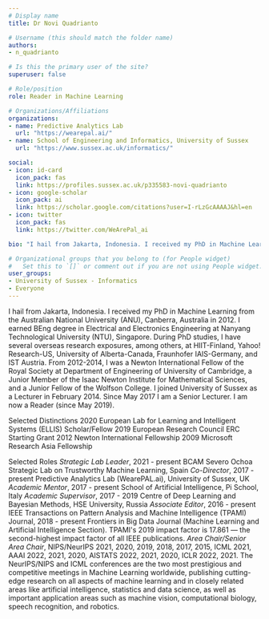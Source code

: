 ```yaml
---
# Display name
title: Dr Novi Quadrianto

# Username (this should match the folder name)
authors:
- n_quadrianto

# Is this the primary user of the site?
superuser: false

# Role/position
role: Reader in Machine Learning

# Organizations/Affiliations
organizations:
- name: Predictive Analytics Lab
  url: "https://wearepal.ai/"
- name: School of Engineering and Informatics, University of Sussex
  url: "https://www.sussex.ac.uk/informatics/"

social:
- icon: id-card
  icon_pack: fas
  link: https://profiles.sussex.ac.uk/p335583-novi-quadrianto
- icon: google-scholar
  icon_pack: ai
  link: https://scholar.google.com/citations?user=I-rLzGcAAAAJ&hl=en
- icon: twitter
  icon_pack: fas
  link: https://twitter.com/WeArePal_ai

bio: "I hail from Jakarta, Indonesia. I received my PhD in Machine Learning from the Australian National University (ANU), Canberra, Australia in 2012. I earned BEng degree in Electrical and Electronics Engineering at Nanyang Technological University (NTU), Singapore. During PhD studies, I have several overseas research exposures, among others, at HIIT-Finland, Yahoo! Research-US, University of Alberta-Canada, Fraunhofer IAIS-Germany, and IST Austria. From 2012-2014, I was a Newton International Fellow of the Royal Society at Department of Engineering of University of Cambridge, a Junior Member of the Isaac Newton Institute for Mathematical Sciences, and a Junior Fellow of the Wolfson College. I joined University of Sussex as a Lecturer in February 2014. Since May 2017 I am a Senior Lecturer. I am now a Reader (since May 2019)."

# Organizational groups that you belong to (for People widget)
#   Set this to `[]` or comment out if you are not using People widget.
user_groups:
- University of Sussex - Informatics
- Everyone
---
```


I hail from Jakarta, Indonesia. I received my PhD in Machine Learning from the Australian National University (ANU), Canberra, Australia in 2012. I earned BEng degree in Electrical and Electronics Engineering at Nanyang Technological University (NTU), Singapore. During PhD studies, I have several overseas research exposures, among others, at HIIT-Finland, Yahoo! Research-US, University of Alberta-Canada, Fraunhofer IAIS-Germany, and IST Austria. From 2012-2014, I was a Newton International Fellow of the Royal Society at Department of Engineering of University of Cambridge, a Junior Member of the Isaac Newton Institute for Mathematical Sciences, and a Junior Fellow of the Wolfson College. I joined University of Sussex as a Lecturer in February 2014. Since May 2017 I am a Senior Lecturer. I am now a Reader (since May 2019).

Selected Distinctions
2020 European Lab for Learning and Intelligent Systems (ELLIS) Scholar/Fellow
2019 European Research Council ERC Starting Grant
2012 Newton International Fellowship
2009 Microsoft Research Asia Fellowship

Selected Roles
*Strategic Lab Leader*, 2021 - present BCAM Severo Ochoa Strategic Lab on Trustworthy Machine Learning, Spain
*Co-Director*, 2017 - present Predictive Analytics Lab (WearePAL.ai), University of Sussex, UK
*Academic Mentor*, 2017 - present School of Artificial Intelligence, Pi School, Italy
*Academic Supervisor*, 2017 - 2019 Centre of Deep Learning and Bayesian Methods, HSE University, Russia 
*Associate Editor*, 2016 - present IEEE Transactions on Pattern Analysis and Machine Intelligence (TPAMI) Journal, 2018 - present Frontiers in Big Data Journal (Machine Learning and Artificial Intelligence Section). TPAMI's 2019 impact factor is 17.861 — the second-highest impact factor of all IEEE publications. 
*Area Chair/Senior Area Chair*, NIPS/NeurIPS 2021, 2020, 2019, 2018, 2017, 2015, ICML 2021, AAAI 2022, 2021, 2020, AISTATS 2022, 2021, 2020, ICLR 2022, 2021. The NeurIPS/NIPS and ICML conferences are the two most prestigious and competitive meetings in Machine Learning worldwide, publishing cutting-edge research on all aspects of machine learning and in closely related areas like artificial intelligence, statistics and data science, as well as important application areas such as machine vision, computational biology, speech recognition, and robotics.
